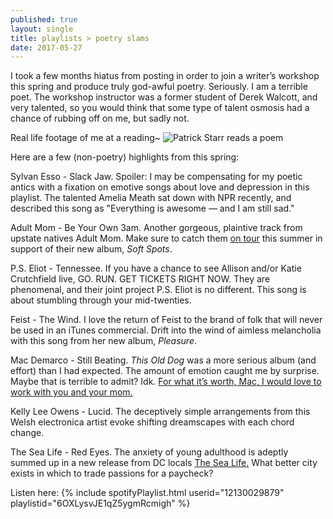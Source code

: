 ```yaml
---
published: true
layout: single
title: playlists > poetry slams 
date: 2017-05-27
---
```


I took a few months hiatus from posting in order to join a writer’s workshop this spring and produce truly god-awful poetry. Seriously. I am a terrible poet. The workshop instructor was a former student of Derek Walcott, and very talented, so you would think that some type of talent osmosis had a chance of rubbing off on me, but sadly not. 
 
Real life footage of me at a reading~
![Patrick Starr reads a poem](https://s-media-cache-ak0.pinimg.com/236x/32/74/f0/3274f0eb4c7eb1b8ab7116978e807e48.jpg) 
 
Here are a few (non-poetry) highlights from this spring: 
 
Sylvan Esso - Slack Jaw. Spoiler: I may be compensating for my poetic antics with a fixation on emotive songs about love and depression in this playlist. The talented Amelia Meath sat down with NPR recently, and described this song as "Everything is awesome — and I am still sad." 
 
Adult Mom - Be Your Own 3am. Another gorgeous, plaintive track from upstate natives Adult Mom. Make sure to catch them [on tour](https://www.facebook.com/adultmomband/) this summer in support of their new album, *Soft Spots*. 
 
P.S. Eliot - Tennessee. If you have a chance to see Allison and/or Katie Crutchfield live, GO. RUN. GET TICKETS RIGHT NOW. They are phenomenal, and their joint project P.S. Eliot is no different. This song is about stumbling through your mid-twenties. 
 
Feist - The Wind. I love the return of Feist to the brand of folk that will never be used in an iTunes commercial. Drift into the wind of aimless melancholia with this song from her new album, *Pleasure*. 
 
Mac Demarco - Still Beating. *This Old Dog* was a more serious album (and effort) than I had expected. The amount of emotion caught me by surprise. Maybe that is terrible to admit? Idk. [For what it’s worth, Mac, I would love to work with you and your mom.](https://www.mac-demarco.com/2017/04/24/1161/) 
 
Kelly Lee Owens - Lucid. The deceptively simple arrangements from this Welsh electronica artist evoke shifting dreamscapes with each chord change. 
 
The Sea Life - Red Eyes. The anxiety of young adulthood is adeptly summed up in a new release from DC locals [The Sea Life.](https://thesealife.bandcamp.com/album/the-sea-life) What better city exists in which to trade passions for a paycheck? 
 
Listen here: 
{% include spotifyPlaylist.html userid="12130029879" playlistid="6OXLysvJE1qZ5ygmRcmigh" %}
